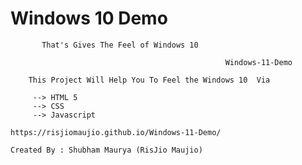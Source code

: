 #       Windows 10 Demo 

           That's Gives The Feel of Windows 10

                                                    Windows-11-Demo
                                                    
        This Project Will Help You To Feel the Windows 10  Via 
        
         --> HTML 5 
         --> CSS
         --> Javascript
         
    https://risjiomaujio.github.io/Windows-11-Demo/     
         
    Created By : Shubham Maurya (RisJio Maujio)

